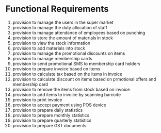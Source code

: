 # Functional Requirements

1. provision to manage the users in the super market
1. provision to manage the duty allocation of staff
1. provision to manage attendance of employees based on punching
1. provision to store the amount of materials in stock
1. provision to view the stock information
1. provision to add materials into stock
1. provision to manage the promotional discounts on items
1. provision to manage membership cards
1. provision to send promotional SMS to membership card holders
1. provision to prepare invoice based on items
1. provision to calculate tax based on the items in invoice
1. provision to calculate discount on items based on prmotional offers and membership card
1. provision to remove the items from stock based on invoice
1. provision to add items to invoice by scanning barcode
1. provision to print invoice
1. provision to accept payment using POS device
1. provision to prepare daily statistics
1. provision to prepare monthly statistics
1. provision to prepare quarterly statistics
1. provision to prepare GST documents
